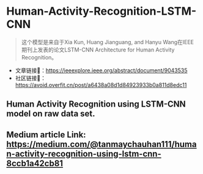 # Human-Activity-Recognition-LSTM-CNN
> 这个模型是来自于Xia Kun, Huang Jianguang, and Hanyu Wang在IEEE期刊上发表的论文LSTM-CNN Architecture for Human Activity Recognition。
* 文章链接🔗：https://ieeexplore.ieee.org/abstract/document/9043535
* 社区链接🔗：https://avoid.overfit.cn/post/a6438a08d1d84923933b0a811d8edc11
## Human Activity Recognition using LSTM-CNN model on raw data set.
## Medium article Link: https://medium.com/@tanmaychauhan111/human-activity-recognition-using-lstm-cnn-8ccb1a42cb81
